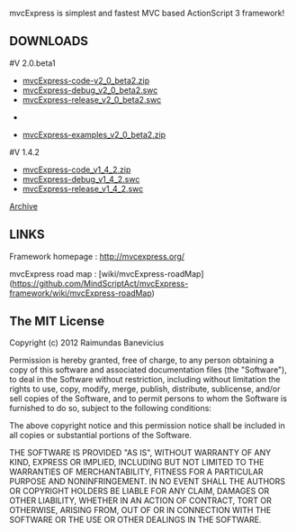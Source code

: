 mvcExpress is simplest and fastest MVC based ActionScript 3 framework!

DOWNLOADS
-----

#V 2.0.beta1
* [mvcExpress-code-v2_0_beta2.zip](https://github.com/MindScriptAct/mvcExpress-downloads/raw/master/mvcExpress-framework-v2/mvcExpress-code-v2_0_beta2.zip)
* [mvcExpress-debug_v2_0_beta2.swc](https://github.com/MindScriptAct/mvcExpress-downloads/raw/master/mvcExpress-framework-v2/mvcExpress-debug_v2_0_beta2.swc)
* [mvcExpress-release_v2_0_beta2.swc](https://github.com/MindScriptAct/mvcExpress-downloads/raw/master/mvcExpress-framework-v2/mvcExpress-release_v2_0_beta2.swc)

-

* [mvcExpress-examples_v2_0_beta2.zip](https://github.com/MindScriptAct/mvcExpress-downloads/raw/master/examples/mvcExpress-examples_v2_0_beta2.zip)



 
#V 1.4.2

* [mvcExpress-code_v1_4_2.zip](https://github.com/MindScriptAct/mvcExpress-downloads/raw/master/mvcExpress-framework/mvcExpress-code_v1_4_2.zip)
* [mvcExpress-debug_v1_4_2.swc](https://github.com/MindScriptAct/mvcExpress-downloads/raw/master/mvcExpress-framework/mvcExpress-debug_v1_4_2.swc)
* [mvcExpress-release_v1_4_2.swc](https://github.com/MindScriptAct/mvcExpress-downloads/raw/master/mvcExpress-framework/mvcExpress-release_v1_4_2.swc)


[Archive](https://github.com/MindScriptAct/mvcExpress-downloads/)


LINKS
-----

Framework homepage : http://mvcexpress.org/
	
mvcExpress road map : [wiki/mvcExpress-roadMap] (https://github.com/MindScriptAct/mvcExpress-framework/wiki/mvcExpress-roadMap)

The MIT License
---------------

Copyright (c) 2012 Raimundas Banevicius

Permission is hereby granted, free of charge, to any person obtaining a copy
of this software and associated documentation files (the "Software"), to deal
in the Software without restriction, including without limitation the rights
to use, copy, modify, merge, publish, distribute, sublicense, and/or sell
copies of the Software, and to permit persons to whom the Software is
furnished to do so, subject to the following conditions:

The above copyright notice and this permission notice shall be included in
all copies or substantial portions of the Software.

THE SOFTWARE IS PROVIDED "AS IS", WITHOUT WARRANTY OF ANY KIND, EXPRESS OR
IMPLIED, INCLUDING BUT NOT LIMITED TO THE WARRANTIES OF MERCHANTABILITY,
FITNESS FOR A PARTICULAR PURPOSE AND NONINFRINGEMENT. IN NO EVENT SHALL THE
AUTHORS OR COPYRIGHT HOLDERS BE LIABLE FOR ANY CLAIM, DAMAGES OR OTHER
LIABILITY, WHETHER IN AN ACTION OF CONTRACT, TORT OR OTHERWISE, ARISING FROM,
OUT OF OR IN CONNECTION WITH THE SOFTWARE OR THE USE OR OTHER DEALINGS IN
THE SOFTWARE.

